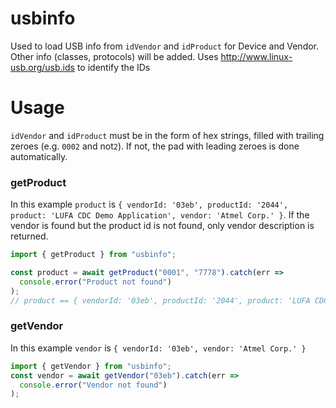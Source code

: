 # usbinfo

Used to load USB info from `idVendor` and `idProduct` for Device and Vendor.
Other info (classes, protocols) will be added.
Uses http://www.linux-usb.org/usb.ids to identify the IDs

# Usage

`idVendor` and `idProduct` must be in the form of hex strings, filled with
trailing zeroes (e.g. `0002` and not`2`). If not, the pad with leading zeroes is done automatically.

### getProduct

In this example `product` is `{ vendorId: '03eb', productId: '2044', product: 'LUFA CDC Demo Application', vendor: 'Atmel Corp.' }`.
If the vendor is found but the product id is not found, only vendor description is returned.

```typescript
import { getProduct } from "usbinfo";

const product = await getProduct("0001", "7778").catch(err =>
  console.error("Product not found")
);
// product == { vendorId: '03eb', productId: '2044', product: 'LUFA CDC Demo Application', vendor: 'Atmel Corp.' };
```

### getVendor

In this example `vendor` is `{ vendorId: '03eb', vendor: 'Atmel Corp.' }`

```typescript
import { getVendor } from "usbinfo";
const vendor = await getVendor("03eb").catch(err =>
  console.error("Vendor not found")
);
```
